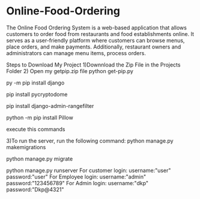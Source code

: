 # Online-Food-Ordering
The Online Food Ordering System is a web-based application that allows customers to order food from restaurants and food establishments online. It serves as a user-friendly platform where customers can browse menus, place orders, and make payments. Additionally, restaurant owners and administrators  can manage menu items, process orders.


Steps to Download My Project
1)Downnload the Zip File in the Projects Folder
2) Open my getpip.zip file
python get-pip.py

py -m pip install django

pip install pycryptodome

pip install django-admin-rangefilter

python -m pip install Pillow    

execute this commands

3)To run the server, run the following command:
python manage.py makemigrations
    
python manage.py migrate

python manage.py runserver
For customer login:
username:"user" password:"user"
For Employee login:
username:"admin" password:"123456789"
For Admin login:
username:"dkp" password:"Dkp@4321"
